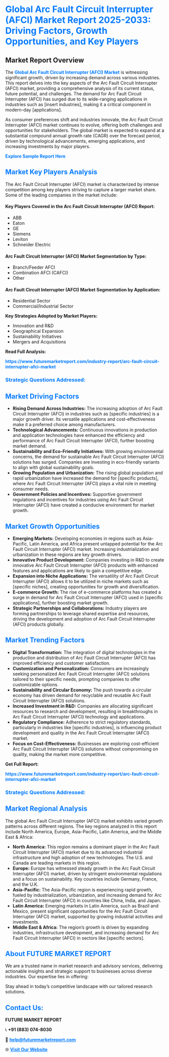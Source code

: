 <h1 style="color: #007BFF;">Global Arc Fault Circuit Interrupter (AFCI) Market Report 2025-2033: Driving Factors, Growth Opportunities, and Key Players</h1>

<section id="overview">
<h2>Market Report Overview</h2>
<p>The <a href="https://www.futuremarketreport.com/industry-report/arc-fault-circuit-interrupter-afci-market" style="color: #007BFF; text-decoration: none;"><strong>Global Arc Fault Circuit Interrupter (AFCI) Market</strong></a> is witnessing significant growth, driven by increasing demand across various industries. This report delves into the key aspects of the Arc Fault Circuit Interrupter (AFCI) market, providing a comprehensive analysis of its current status, future potential, and challenges. The demand for Arc Fault Circuit Interrupter (AFCI) has surged due to its wide-ranging applications in industries such as [insert industries], making it a critical component in modern-day [applications].</p>
<p>As consumer preferences shift and industries innovate, the Arc Fault Circuit Interrupter (AFCI) market continues to evolve, offering both challenges and opportunities for stakeholders. The global market is expected to expand at a substantial compound annual growth rate (CAGR) over the forecast period, driven by technological advancements, emerging applications, and increasing investments by major players.</p>
</section>

<section id="overview">
<p><a href="https://www.futuremarketreport.com/request-sample/reportId=106212" style="color: #007BFF; text-decoration: none;"><strong>Explore Sample Report Here</strong></a></p>
</section>

<section id="key-players">
<h2 style="color: #007BFF;">Market Key Players Analysis</h2>
<p>The Arc Fault Circuit Interrupter (AFCI) market is characterized by intense competition among key players striving to capture a larger market share. Some of the leading companies in the market include:</p>
<h4>Key Players Covered in the Arc Fault Circuit Interrupter (AFCI) Report:</h4>
<ul><li>ABB</li><li>Eaton</li><li>GE</li><li>Siemens</li><li>Leviton</li><li>Schneider Electric</li></ul>
<h4>Arc Fault Circuit Interrupter (AFCI) Market Segmentation by Type:</h4>
<ul><li>Branch/Feeder AFCI</li><li>Combination AFCI (CAFCI)</li><li>Other</li></ul>

<h4>Arc Fault Circuit Interrupter (AFCI) Market Segmentation by Application:</h4>
<ul><li>Residential Sector</li><li>Commercial/Industrial Sector</li></ul>
<p><strong>Key Strategies Adopted by Market Players:</strong></p>
<ul>
<li>Innovation and R&D</li>
<li>Geographical Expansion</li>
<li>Sustainability Initiatives</li>
<li>Mergers and Acquisitions</li>
</ul>
</section>

<section>
<p><strong>Read Full Analysis: </strong></p><a href="https://www.futuremarketreport.com/industry-report/arc-fault-circuit-interrupter-afci-market" style="color: #007BFF; text-decoration: none;"><strong>https://www.futuremarketreport.com/industry-report/arc-fault-circuit-interrupter-afci-market</strong></a>
<h3 style="color: #007BFF;">Strategic Questions Addressed:</h3>
</section>

<section id="driving-factors">
<h2 style="color: #007BFF;">Market Driving Factors</h2>
<ul>
<li><strong>Rising Demand Across Industries:</strong> The increasing adoption of Arc Fault Circuit Interrupter (AFCI) in industries such as [specific industries] is a major growth driver. Its versatile applications and cost-effectiveness make it a preferred choice among manufacturers.</li>
<li><strong>Technological Advancements:</strong> Continuous innovations in production and application technologies have enhanced the efficiency and performance of Arc Fault Circuit Interrupter (AFCI), further boosting market demand.</li>
<li><strong>Sustainability and Eco-Friendly Initiatives:</strong> With growing environmental concerns, the demand for sustainable Arc Fault Circuit Interrupter (AFCI) solutions has surged. Companies are investing in eco-friendly variants to align with global sustainability goals.</li>
<li><strong>Growing Population and Urbanization:</strong> The rising global population and rapid urbanization have increased the demand for [specific products], where Arc Fault Circuit Interrupter (AFCI) plays a vital role in meeting consumer needs.</li>
<li><strong>Government Policies and Incentives:</strong> Supportive government regulations and incentives for industries using Arc Fault Circuit Interrupter (AFCI) have created a conducive environment for market growth.</li>
</ul>
</section>

<section id="growth-opportunities">
<h2 style="color: #007BFF;">Market Growth Opportunities</h2>
<ul>
<li><strong>Emerging Markets:</strong> Developing economies in regions such as Asia-Pacific, Latin America, and Africa present untapped potential for the Arc Fault Circuit Interrupter (AFCI) market. Increasing industrialization and urbanization in these regions are key growth drivers.</li>
<li><strong>Innovative Product Development:</strong> Companies investing in R&D to create innovative Arc Fault Circuit Interrupter (AFCI) products with enhanced features and applications are likely to gain a competitive edge.</li>
<li><strong>Expansion into Niche Applications:</strong> The versatility of Arc Fault Circuit Interrupter (AFCI) allows it to be utilized in niche markets such as [specific niches], creating opportunities for growth and diversification.</li>
<li><strong>E-commerce Growth:</strong> The rise of e-commerce platforms has created a surge in demand for Arc Fault Circuit Interrupter (AFCI) used in [specific applications], further boosting market growth.</li>
<li><strong>Strategic Partnerships and Collaborations:</strong> Industry players are forming partnerships to leverage shared expertise and resources, driving the development and adoption of Arc Fault Circuit Interrupter (AFCI) products globally.</li>
</ul>
</section>

<section id="trending-factors">
<h2 style="color: #007BFF;">Market Trending Factors</h2>
<ul>
<li><strong>Digital Transformation:</strong> The integration of digital technologies in the production and distribution of Arc Fault Circuit Interrupter (AFCI) has improved efficiency and customer satisfaction.</li>
<li><strong>Customization and Personalization:</strong> Consumers are increasingly seeking personalized Arc Fault Circuit Interrupter (AFCI) solutions tailored to their specific needs, prompting companies to offer customizable options.</li>
<li><strong>Sustainability and Circular Economy:</strong> The push towards a circular economy has driven demand for recyclable and reusable Arc Fault Circuit Interrupter (AFCI) solutions.</li>
<li><strong>Increased Investment in R&D:</strong> Companies are allocating significant resources to research and development, resulting in breakthroughs in Arc Fault Circuit Interrupter (AFCI) technology and applications.</li>
<li><strong>Regulatory Compliance:</strong> Adherence to strict regulatory standards, particularly in industries like [specific industries], is influencing product development and quality in the Arc Fault Circuit Interrupter (AFCI) market.</li>
<li><strong>Focus on Cost-Effectiveness:</strong> Businesses are exploring cost-efficient Arc Fault Circuit Interrupter (AFCI) solutions without compromising on quality, making the market more competitive.</li>
</ul>
</section>

<section>
<p><strong>Get Full Report: </strong></p><a href="https://www.futuremarketreport.com/industry-report/arc-fault-circuit-interrupter-afci-market" style="color: #007BFF; text-decoration: none;"><strong>https://www.futuremarketreport.com/industry-report/arc-fault-circuit-interrupter-afci-market</strong></a>
<h3 style="color: #007BFF;">Strategic Questions Addressed:</h3>
</section>


<section id="regional-analysis">
<h2 style="color: #007BFF;">Market Regional Analysis</h2>
<p>The global Arc Fault Circuit Interrupter (AFCI) market exhibits varied growth patterns across different regions. The key regions analyzed in this report include North America, Europe, Asia-Pacific, Latin America, and the Middle East & Africa:</p>
<ul>
<li><strong>North America:</strong> This region remains a dominant player in the Arc Fault Circuit Interrupter (AFCI) market due to its advanced industrial infrastructure and high adoption of new technologies. The U.S. and Canada are leading markets in this region.</li>
<li><strong>Europe:</strong> Europe has witnessed steady growth in the Arc Fault Circuit Interrupter (AFCI) market, driven by stringent environmental regulations and a focus on sustainability. Key countries include Germany, France, and the U.K.</li>
<li><strong>Asia-Pacific:</strong> The Asia-Pacific region is experiencing rapid growth, fueled by industrialization, urbanization, and increasing demand for Arc Fault Circuit Interrupter (AFCI) in countries like China, India, and Japan.</li>
<li><strong>Latin America:</strong> Emerging markets in Latin America, such as Brazil and Mexico, present significant opportunities for the Arc Fault Circuit Interrupter (AFCI) market, supported by growing industrial activities and investments.</li>
<li><strong>Middle East & Africa:</strong> The region’s growth is driven by expanding industries, infrastructure development, and increasing demand for Arc Fault Circuit Interrupter (AFCI) in sectors like [specific sectors].</li>
</ul>
</section>

<footer>
<h2 style="color: #007BFF;">About FUTURE MARKET REPORT</h2>
<p>We are a trusted name in market research and advisory services, delivering actionable insights and strategic support to businesses across diverse industries. Our expertise lies in offering:</p>

<p>Stay ahead in today’s competitive landscape with our tailored research solutions.</p>

<h2 style="color: #007BFF;">Contact Us:</h2>
<p><strong>FUTURE MARKET REPORT</strong></p>
<p>📞 <strong>+91 (883) 074-8030</strong></p>
<p>📧 <strong><a href="mailto:help@futuremarketreport.com" style="color: #007BFF;">help@futuremarketreport.com</a></strong></p>
<p>🌐 <strong><a href="https://www.futuremarketreport.com/" style="color: #007BFF;">Visit Our Website</a></strong></p>
</footer>